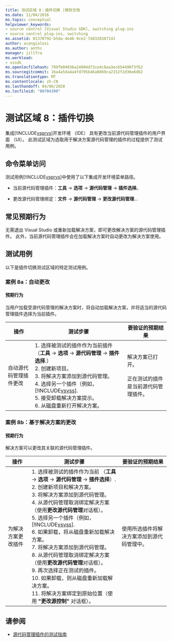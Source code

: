 ```yaml
---
title: 测试区域 8：插件切换 |微软文档
ms.date: 11/04/2016
ms.topic: conceptual
helpviewer_keywords:
- source control [Visual Studio SDK], switching plug-ins
- source control plug-ins, switching
ms.assetid: 01370792-b5da-4e46-9ce2-7dd326587141
author: acangialosi
ms.author: anthc
manager: jillfra
ms.workload:
- vssdk
ms.openlocfilehash: 799fb04936a24004d73ce4c8aa3ec654490f3f62
ms.sourcegitcommit: 16a4a5da4a4fd795b46a0869ca2152f2d36e6db2
ms.translationtype: MT
ms.contentlocale: zh-CN
ms.lasthandoff: 04/06/2020
ms.locfileid: "80704390"
---
```

# <a name="test-area-8-plug-in-switching"></a>测试区域 8：插件切换
集成[!INCLUDE[vsprvs](../../code-quality/includes/vsprvs_md.md)]开发环境 （IDE） 具有更改当前源代码管理插件的用户界面 （UI）。 此测试区域为选取用于解决方案源代码管理的插件的过程提供了测试用例。

## <a name="command-menu-access"></a>命令菜单访问
 测试用例[!INCLUDE[vsprvs](../../code-quality/includes/vsprvs_md.md)]中使用了以下集成开发环境菜单路径。

- 当前源代码管理插件：**工具** -> **选项** -> **源代码管理** -> **插件选择**。

- 更改源代码管理绑定：**文件** -> **源代码管理** -> **更改源代码管理**...

## <a name="common-expected-behavior"></a>常见预期行为
 无需退出 Visual Studio 或重新加载解决方案，即可更改解决方案的源代码管理插件。 此外，当前源代码管理插件会在加载解决方案时自动更改为解决方案使用。

## <a name="test-cases"></a>测试用例
 以下是插件切换测试区域的特定测试用例。

### <a name="case-8a-automatic-change"></a>案例 8a：自动更改

#### <a name="expected-behavior"></a>预期行为
 当用户加载受源代码管理的解决方案时，将自动加载解决方案，并将适当的源代码管理插件选择为当前插件。

| 操作 | 测试步骤 | 要验证的预期结果 |
| - | - | - |
| 自动源代码管理插件更改 | 1. 选择被测试的插件作为当前插件（**工具** -> **选项** -> **源代码管理** -> **插件选择**.）<br />2. 创建新项目。<br />3. 将解决方案添加到源代码管理。<br />4. 选择另一个插件（例如， [!INCLUDE[vsvss](../../extensibility/includes/vsvss_md.md)].<br />5. 接受卸载解决方案提示。<br />6. 从磁盘重新打开解决方案。 | 解决方案已打开。<br /><br /> 正在测试的插件是当前源代码管理插件。 |

### <a name="case-8b-solution-based-change"></a>案例 8b：基于解决方案的更改

#### <a name="expected-behavior"></a>预期行为
 解决方案可以更改其关联的源代码管理插件。

| 操作 | 测试步骤 | 要验证的预期结果 |
|----------------------------------| - | - |
| 为解决方案更改插件 | 1. 选择被测试的插件作为当前 （**工具** -> **选项** -> **源代码管理** -> **插件选择**）.<br />2. 创建新项目和解决方案。<br />3. 将解决方案添加到源代码管理。<br />4. 从源代码管理取消绑定解决方案（使用**更改源代码管理**对话框）。<br />5. 选择另一个插件（例如， [!INCLUDE[vsvss](../../extensibility/includes/vsvss_md.md)].<br />6. 如果卸载，将从磁盘重新加载解决方案。<br />7. 将解决方案添加到源代码管理。<br />8. 从源代码管理取消绑定解决方案（使用**更改源代码管理**对话框）。<br />9. 再次选择正在测试的插件。<br />10. 如果卸载，则从磁盘重新加载解决方案。<br />11. 将解决方案绑定到原始位置（使用 **"更改源控制"** 对话框）。 | 使用所选插件将解决方案添加到源代码管理中。 |

## <a name="see-also"></a>请参阅
- [源代码管理插件的测试指南](../../extensibility/internals/test-guide-for-source-control-plug-ins.md)
